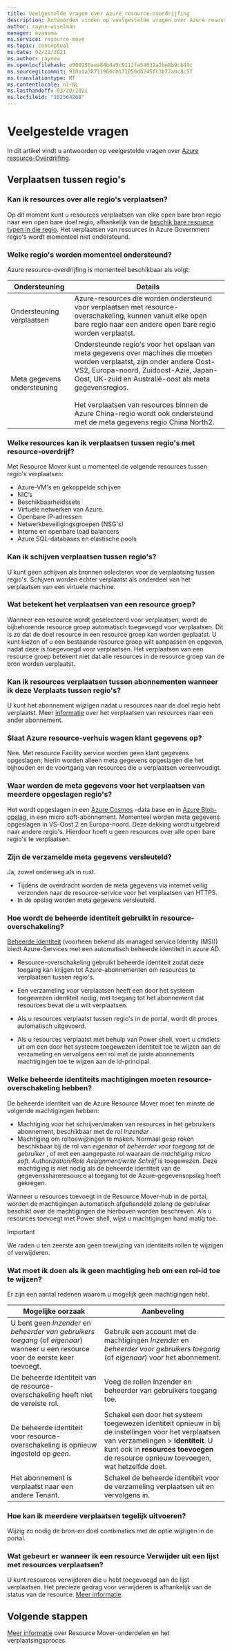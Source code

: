 ```yaml
---
title: Veelgestelde vragen over Azure resource-overdrijfing
description: Antwoorden vinden op veelgestelde vragen over Azure resource verhuizer
author: rayne-wiselman
manager: evansma
ms.service: resource-move
ms.topic: conceptual
ms.date: 02/21/2021
ms.author: raynew
ms.openlocfilehash: e900250aea84b4a9c9112fa54632a2be8b9cb49c
ms.sourcegitcommit: 910a1a38711966cb171050db245fc3b22abc8c5f
ms.translationtype: MT
ms.contentlocale: nl-NL
ms.lasthandoff: 03/20/2021
ms.locfileid: "102564268"
---
```

# <a name="common-questions"></a>Veelgestelde vragen

In dit artikel vindt u antwoorden op veelgestelde vragen over [Azure resource-Overdrijfing](overview.md).


## <a name="moving-across-regions"></a>Verplaatsen tussen regio's

### <a name="can-i-move-resources-across-any-regions"></a>Kan ik resources over alle regio's verplaatsen?

Op dit moment kunt u resources verplaatsen van elke open bare bron regio naar een open bare doel regio, afhankelijk van de [beschik bare resource typen in die regio](https://azure.microsoft.com/global-infrastructure/services/). Het verplaatsen van resources in Azure Government regio's wordt momenteel niet ondersteund.

### <a name="what-regions-are-currently-supported"></a>Welke regio's worden momenteel ondersteund?

Azure resource-overdrijfing is momenteel beschikbaar als volgt:

**Ondersteuning** | **Details**
--- | ---
Ondersteuning verplaatsen | Azure-resources die worden ondersteund voor verplaatsen met resource-overschakeling, kunnen vanuit elke open bare regio naar een andere open bare regio worden verplaatst.
Meta gegevens ondersteuning |  Ondersteunde regio's voor het opslaan van meta gegevens over machines die moeten worden verplaatst, zijn onder andere Oost-VS2, Europa-noord, Zuidoost-Azië, Japan-Oost, UK-zuid en Australië-oost als meta gegevensregios. <br/><br/> Het verplaatsen van resources binnen de Azure China-regio wordt ook ondersteund met de meta gegevens regio China North2.

### <a name="what-resources-can-i-move-across-regions-using-resource-mover"></a>Welke resources kan ik verplaatsen tussen regio's met resource-overdrijf?

Met Resource Mover kunt u momenteel de volgende resources tussen regio's verplaatsen:

- Azure-VM's en gekoppelde schijven
- NIC’s
- Beschikbaarheidssets 
- Virtuele netwerken van Azure. 
- Openbare IP-adressen
- Netwerkbeveiligingsgroepen (NSG's)
- Interne en openbare load balancers 
- Azure SQL-databases en elastische pools

### <a name="can-i-move-disks-across-regions"></a>Kan ik schijven verplaatsen tussen regio's?

U kunt geen schijven als bronnen selecteren voor de verplaatsing tussen regio's. Schijven worden echter verplaatst als onderdeel van het verplaatsen van een virtuele machine.

### <a name="what-does-it-mean-to-move-a-resource-group"></a>Wat betekent het verplaatsen van een resource groep?

Wanneer een resource wordt geselecteerd voor verplaatsen, wordt de bijbehorende resource groep automatisch toegevoegd voor verplaatsen. Dit is zo dat de doel resource in een resource groep kan worden geplaatst. U kunt kiezen of u een bestaande resource groep wilt aanpassen en opgeven, nadat deze is toegevoegd voor verplaatsen. Het verplaatsen van een resource groep betekent niet dat alle resources in de resource groep van de bron worden verplaatst.

### <a name="can-i-move-resources-across-subscriptions-when-i-move-them-across-regions"></a>Kan ik resources verplaatsen tussen abonnementen wanneer ik deze Verplaats tussen regio's?

U kunt het abonnement wijzigen nadat u resources naar de doel regio hebt verplaatst. Meer [informatie](../azure-resource-manager/management/move-resource-group-and-subscription.md) over het verplaatsen van resources naar een ander abonnement. 

### <a name="does-azure-resource-mover-store-customer-data"></a>Slaat Azure resource-verhuis wagen klant gegevens op? 
Nee. Met resource Facility service worden geen klant gegevens opgeslagen; hierin worden alleen meta gegevens opgeslagen die het bijhouden en de voortgang van resources die u verplaatsen vereenvoudigt.

### <a name="where-is-the-metadata-for-moving-across-regions-stored"></a>Waar worden de meta gegevens voor het verplaatsen van meerdere opgeslagen regio's?

Het wordt opgeslagen in een [Azure Cosmos](../cosmos-db/database-encryption-at-rest.md) -data base en in [Azure Blob-opslag](../storage/common/storage-service-encryption.md), in een micro soft-abonnement. Momenteel worden meta gegevens opgeslagen in VS-Oost 2 en Europa-noord. Deze dekking wordt uitgebreid naar andere regio's. Hierdoor hoeft u geen resources over alle open bare regio's te verplaatsen.

### <a name="is-the-collected-metadata-encrypted"></a>Zijn de verzamelde meta gegevens versleuteld?

Ja, zowel onderweg als in rust.
- Tijdens de overdracht worden de meta gegevens via internet veilig verzonden naar de resource-service voor het verplaatsen van HTTPS.
- In de opslag worden meta gegevens versleuteld.

### <a name="how-is-managed-identity-used-in-resource-mover"></a>Hoe wordt de beheerde identiteit gebruikt in resource-overschakeling?

[Beheerde identiteit](../active-directory/managed-identities-azure-resources/overview.md) (voorheen bekend als managed service Identity (MSI)) biedt Azure-Services met een automatisch beheerde identiteit in azure AD.
- Resource-overschakeling gebruikt beheerde identiteit zodat deze toegang kan krijgen tot Azure-abonnementen om resources te verplaatsen tussen regio's.
- Een verzameling voor verplaatsen heeft een door het systeem toegewezen identiteit nodig, met toegang tot het abonnement dat resources bevat die u wilt verplaatsen.

- Als u resources verplaatst tussen regio's in de portal, wordt dit proces automatisch uitgevoerd.
- Als u resources verplaatst met behulp van Power shell, voert u cmdlets uit om een door het systeem toegewezen identiteit toe te wijzen aan de verzameling en vervolgens een rol met de juiste abonnements machtigingen toe te wijzen aan de id-principal. 

### <a name="what-managed-identity-permissions-does-resource-mover-need"></a>Welke beheerde identiteits machtigingen moeten resource-overschakeling hebben? 

De beheerde identiteit van de Azure Resource Mover moet ten minste de volgende machtigingen hebben: 

- Machtiging voor het schrijven/maken van resources in het gebruikers abonnement, beschikbaar met de rol *Inzender* . 
- Machtiging om roltoewijzingen te maken. Normaal gesp roken beschikbaar bij de rol van *eigenaar* of *beheerder voor toegang tot de gebruiker* , of met een aangepaste rol waaraan de *machtiging micro soft. Authorization/Role Assignment/write Schrijf* is toegewezen. Deze machtiging is niet nodig als de beheerde identiteit van de gegevensshareresource al toegang tot de Azure-gegevensopslag heeft gekregen. 
 
Wanneer u resources toevoegt in de Resource Mover-hub in de portal, worden de machtigingen automatisch afgehandeld zolang de gebruiker beschikt over de machtigingen die hierboven worden beschreven. Als u resources toevoegt met Power shell, wijst u machtigingen hand matig toe.

> [!IMPORTANT]
> We raden u ten zeerste aan geen toewijzing van identiteits rollen te wijzigen of verwijderen. 

### <a name="what-if-i-dont-have-permissions-to-assign-role-identity"></a>Wat moet ik doen als ik geen machtiging heb om een rol-id toe te wijzen?

Er zijn een aantal redenen waarom u mogelijk geen machtigingen hebt.

**Mogelijke oorzaak** | **Aanbeveling**
--- | ---
U bent geen *Inzender* en *beheerder van gebruikers toegang* (of *eigenaar*) wanneer u een resource voor de eerste keer toevoegt. | Gebruik een account met de machtigingen *Inzender* en *beheerder voor gebruikers toegang* (of *eigenaar*) voor het abonnement.
De beheerde identiteit van de resource-overschakeling heeft niet de vereiste rol. | Voeg de rollen Inzender en beheerder van gebruikers toegang toe.
De beheerde identiteit voor resource-overschakeling is opnieuw ingesteld op *geen*. | Schakel een door het systeem toegewezen identiteit opnieuw in bij de instellingen voor het verplaatsen van verzamelingen > **identiteit**. U kunt ook in **resources toevoegen** de resource opnieuw toevoegen, wat hetzelfde doet.  
Het abonnement is verplaatst naar een andere Tenant. | Schakel de beheerde identiteit voor de verzameling verplaatsen uit en vervolgens in.

### <a name="how-can-i-do-multiple-moves-together"></a>Hoe kan ik meerdere verplaatsen tegelijk uitvoeren?

Wijzig zo nodig de bron-en doel combinaties met de optie wijzigen in de portal.

### <a name="what-happens-when-i-remove-a-resource-from-a-list-of-move-resources"></a>Wat gebeurt er wanneer ik een resource Verwijder uit een lijst met resources verplaatsen?

U kunt resources verwijderen die u hebt toegevoegd aan de lijst verplaatsen. Het precieze gedrag voor verwijderen is afhankelijk van de status van de resource. [Meer informatie](remove-move-resources.md#vm-resource-state-after-removing).



## <a name="next-steps"></a>Volgende stappen

[Meer informatie](about-move-process.md) over Resource Mover-onderdelen en het verplaatsingsproces.
